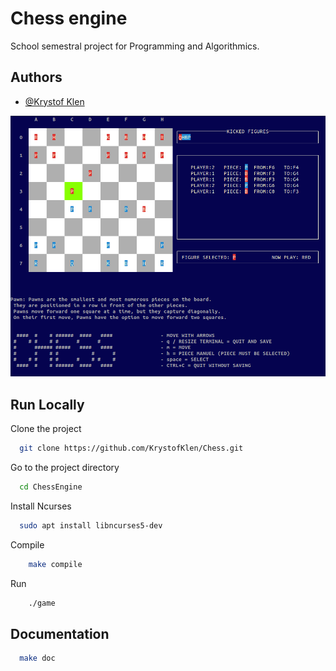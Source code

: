 
# Chess engine

School semestral project for Programming and Algorithmics.



## Authors

- [@Krystof Klen](https://github.com/KrystofKlen)


![](img/chess.png)


## Run Locally

Clone the project

```bash
  git clone https://github.com/KrystofKlen/Chess.git
```

Go to the project directory

```bash
  cd ChessEngine
```

Install Ncurses

```bash
  sudo apt install libncurses5-dev
```

Compile

```bash
    make compile
```

Run
```bash
    ./game
```

## Documentation
```bash
  make doc
```




